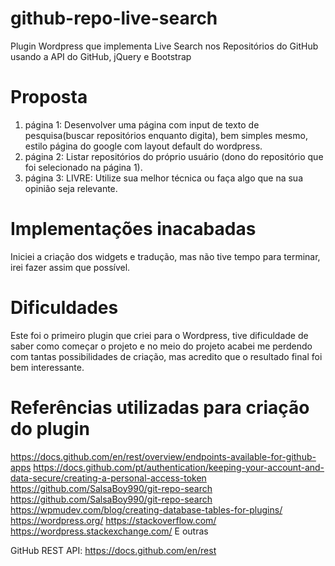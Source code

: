 # github-repo-live-search
Plugin Wordpress que implementa Live Search nos Repositórios do GitHub usando a API do GitHub, jQuery e Bootstrap

# Proposta
1. página 1: Desenvolver uma página com input de texto de pesquisa(buscar repositórios enquanto digita), bem simples mesmo, estilo página do google com layout default do wordpress.
2. página 2: Listar repositórios do próprio usuário (dono do repositório que foi selecionado na página 1).
3. página 3: LIVRE: Utilize sua melhor técnica ou faça algo que na sua opinião seja relevante.

# Implementações inacabadas
Iniciei a criação dos widgets e tradução, mas não tive tempo para terminar, irei fazer assim que possível.

# Dificuldades
Este foi o primeiro plugin que criei para o Wordpress, tive dificuldade de saber como começar o projeto e no meio do projeto acabei me perdendo com tantas possibilidades de criação, mas acredito que o resultado final foi bem interessante.

# Referências utilizadas para criação do plugin
https://docs.github.com/en/rest/overview/endpoints-available-for-github-apps
https://docs.github.com/pt/authentication/keeping-your-account-and-data-secure/creating-a-personal-access-token
https://github.com/SalsaBoy990/git-repo-search
https://github.com/SalsaBoy990/git-repo-search
https://wpmudev.com/blog/creating-database-tables-for-plugins/
https://wordpress.org/
https://stackoverflow.com/
https://wordpress.stackexchange.com/
E outras

GitHub REST API: https://docs.github.com/en/rest

